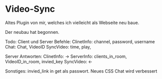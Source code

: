 # Video-Sync
Altes Plugin von mir, welches ich vielleicht als Webseite neu baue.

Der neubau hat begonnen.

Todo:
Client und Server Befehle:
ClinetInfo: channel, password, username
Chat: Chat, VideoID
SyncVideo: time, play,

Server Antworten:
ClinetInfo: ->
ServerInfo: clients_in_room, VideoID_in_room, invied_key
SyncVideo: <-

Sonstiges:
invied_link in get als passwort.
Neues CSS
Chat wird verbessert
